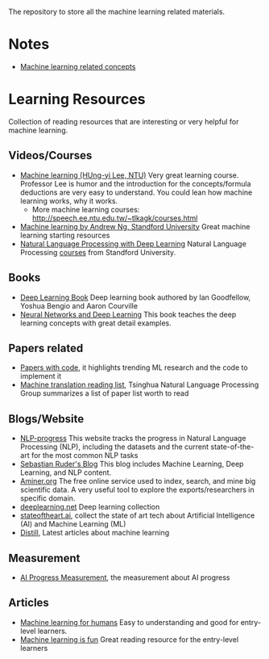 The repository to store all the machine learning related materials.

# Notes
* [Machine learning related concepts](machine-learning/machine-learning-concepts.md)

# Learning Resources
Collection of reading resources that are interesting or very helpful for machine learning.

## Videos/Courses
* [Machine learning (HUng-yi Lee, NTU)](https://www.youtube.com/watch?v=CXgbekl66jc&list=PLJV_el3uVTsPy9oCRY30oBPNLCo89yu49) Very great learning course. Professor Lee is humor and the introduction for the concepts/formula deductions are very easy to understand. You could lean how machine learning works, why it works.
    * More machine learning courses: http://speech.ee.ntu.edu.tw/~tlkagk/courses.html
* [Machine learning by Andrew Ng, Standford University](https://www.coursera.org/learn/machine-learning) Great machine learning starting resources
* [Natural Language Processing with Deep Learning](https://www.youtube.com/watch?v=OQQ-W_63UgQ&list=PL3FW7Lu3i5Jsnh1rnUwq_TcylNr7EkRe6) Natural Language Processing [courses](http://web.stanford.edu/class/cs224n/) from Standford University.

## Books
* [Deep Learning Book](https://www.deeplearningbook.org/) Deep learning book authored by Ian Goodfellow, Yoshua Bengio and Aaron Courville
* [Neural Networks and Deep Learning](http://neuralnetworksanddeeplearning.com/) This book teaches the deep learning concepts with great detail examples.

## Papers related
* [Papers with code](https://paperswithcode.com/), it highlights trending ML research and the code to implement it
* [Machine translation reading list](https://github.com/THUNLP-MT/MT-Reading-List), Tsinghua Natural Language Processing Group summarizes a list of paper list worth to read

## Blogs/Website
* [NLP-progress](http://nlpprogress.com/) This website tracks the progress in Natural Language Processing (NLP), including the datasets and the current state-of-the-art for the most common NLP tasks
* [Sebastian Ruder's Blog](http://ruder.io/) This blog includes Machine Learning, Deep Learning, and NLP content.
* [Aminer.org](https://aminer.org/) The free online service used to index, search, and mine big scientific data. A very useful tool to explore the exports/researchers in specific domain.
* [deeplearning.net](http://deeplearning.net/) Deep learning collection
* [stateoftheart.ai](https://www.stateoftheart.ai/), collect the state of art tech about Artificial Intelligence (AI) and Machine Learning (ML)
* [Distill](https://distill.pub/), Latest articles about machine learning

## Measurement
* [AI Progress Measurement](https://www.eff.org/ai/metrics), the measurement about AI progress

## Articles
* [Machine learning for humans](https://medium.com/machine-learning-for-humans/why-machine-learning-matters-6164faf1df12) Easy to understanding and good for entry-level learners.
* [Machine learning is fun](https://www.machinelearningisfun.com/) Great reading resource for the entry-level learners